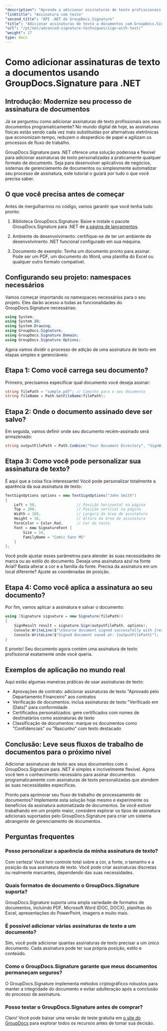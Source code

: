 ```yaml
---
"description": "Aprenda a adicionar assinaturas de texto profissionais a qualquer formato de documento com o GroupDocs.Signature para .NET. Implementação simples com exemplos de código completos."
"linktitle": "Assinatura com texto"
"second_title": "API .NET do GroupDocs.Signature"
"title": "Adicionar assinaturas de texto a documentos com GroupDocs.Signature para .NET"
"url": "/pt/net/advanced-signature-techniques/sign-with-text/"
"weight": 17
type: docs
---
```

# Como adicionar assinaturas de texto a documentos usando GroupDocs.Signature para .NET

## Introdução: Modernize seu processo de assinatura de documentos

Já se perguntou como adicionar assinaturas de texto profissionais aos seus documentos programaticamente? No mundo digital de hoje, as assinaturas físicas estão sendo cada vez mais substituídas por alternativas eletrônicas que economizam tempo, reduzem o desperdício de papel e agilizam os processos de fluxo de trabalho.

GroupDocs.Signature para .NET oferece uma solução poderosa e flexível para adicionar assinaturas de texto personalizadas a praticamente qualquer formato de documento. Seja para desenvolver aplicativos de negócios, sistemas de gerenciamento de documentos ou simplesmente automatizar seu processo de assinatura, este tutorial o guiará por tudo o que você precisa saber.

## O que você precisa antes de começar

Antes de mergulharmos no código, vamos garantir que você tenha tudo pronto:

1. Biblioteca GroupDocs.Signature: Baixe e instale o pacote GroupDocs.Signature para .NET de [a página de lançamentos](https://releases.groupdocs.com/signature/net/).

2. Ambiente de desenvolvimento: certifique-se de ter um ambiente de desenvolvimento .NET funcional configurado em sua máquina.

3. Documento de exemplo: Tenha um documento pronto para assinar. Pode ser um PDF, um documento do Word, uma planilha do Excel ou qualquer outro formato compatível.

## Configurando seu projeto: namespaces necessários

Vamos começar importando os namespaces necessários para o seu projeto. Eles darão acesso a todas as funcionalidades do GroupDocs.Signature necessárias:

```csharp
using System;
using System.IO;
using System.Drawing;
using GroupDocs.Signature;
using GroupDocs.Signature.Domain;
using GroupDocs.Signature.Options;
```

Agora vamos dividir o processo de adição de uma assinatura de texto em etapas simples e gerenciáveis:

## Etapa 1: Como você carrega seu documento?

Primeiro, precisamos especificar qual documento você deseja assinar:

```csharp
string filePath = "sample.pdf"; // Caminho para o seu documento
string fileName = Path.GetFileName(filePath);
```

## Etapa 2: Onde o documento assinado deve ser salvo?

Em seguida, vamos definir onde seu documento recém-assinado será armazenado:

```csharp
string outputFilePath = Path.Combine("Your Document Directory", "SignWithText", fileName);
```

## Etapa 3: Como você pode personalizar sua assinatura de texto?

É aqui que a coisa fica interessante! Você pode personalizar totalmente a aparência da sua assinatura de texto:

```csharp
TextSignOptions options = new TextSignOptions("John Smith")
{
    Left = 50,                  // Posição horizontal na página
    Top = 200,                  // Posição vertical na página
    Width = 100,                // Largura da área de assinatura
    Height = 30,                // Altura da área de assinatura
    ForeColor = Color.Red,      // Cor do texto
    Font = new SignatureFont { 
        Size = 14, 
        FamilyName = "Comic Sans MS" 
    }
};
```

Você pode ajustar esses parâmetros para atender às suas necessidades de marca ou ao estilo do documento. Deseja uma assinatura azul na fonte Arial? Basta alterar a cor e a família da fonte. Precisa da assinatura em um local diferente? Ajuste as coordenadas de posição.

## Etapa 4: Como você aplica a assinatura ao seu documento?

Por fim, vamos aplicar a assinatura e salvar o documento:

```csharp
using (Signature signature = new Signature(filePath))
{
    SignResult result = signature.Sign(outputFilePath, options);
    Console.WriteLine($"\nSource document signed successfully with {result.Succeeded.Count} signature(s).");
    Console.WriteLine($"Signed document saved at: {outputFilePath}");
}
```

E pronto! Seu documento agora contém uma assinatura de texto profissional exatamente onde você queria.

## Exemplos de aplicação no mundo real

Aqui estão algumas maneiras práticas de usar assinaturas de texto:

- Aprovações de contrato: adicionar assinaturas de texto "Aprovado pelo Departamento Financeiro" aos contratos
- Verificação de documentos: inclua assinaturas de texto "Verificado em [Data]" para conformidade
- Certificados personalizados: gere certificados com nomes de destinatários como assinaturas de texto
- Classificação de documentos: marque os documentos como "Confidenciais" ou "Rascunho" com texto destacado

## Conclusão: Leve seus fluxos de trabalho de documentos para o próximo nível

Adicionar assinaturas de texto aos seus documentos com o GroupDocs.Signature para .NET é simples e incrivelmente flexível. Agora você tem o conhecimento necessário para assinar documentos programaticamente com assinaturas de texto personalizadas que atendem às suas necessidades específicas.

Pronto para aprimorar seu fluxo de trabalho de processamento de documentos? Implemente esta solução hoje mesmo e experimente os benefícios da assinatura automatizada de documentos. Se você estiver trabalhando em um projeto maior, considere explorar os tipos de assinatura adicionais suportados pelo GroupDocs.Signature para criar um sistema abrangente de gerenciamento de documentos.

## Perguntas frequentes

### Posso personalizar a aparência da minha assinatura de texto?

Com certeza! Você tem controle total sobre a cor, a fonte, o tamanho e a posição da sua assinatura de texto. Você pode criar assinaturas discretas ou realmente marcantes, dependendo das suas necessidades.

### Quais formatos de documento o GroupDocs.Signature suporta?

GroupDocs.Signature suporta uma ampla variedade de formatos de documentos, incluindo PDF, Microsoft Word (DOC, DOCX), planilhas do Excel, apresentações do PowerPoint, imagens e muito mais.

### É possível adicionar várias assinaturas de texto a um documento?

Sim, você pode adicionar quantas assinaturas de texto precisar a um único documento. Cada assinatura pode ter sua própria posição, estilo e conteúdo.

### Como o GroupDocs.Signature garante que meus documentos permaneçam seguros?

O GroupDocs.Signature implementa métodos criptográficos robustos para manter a integridade do documento e evitar adulteração após a conclusão do processo de assinatura.

### Posso testar o GroupDocs.Signature antes de comprar?

Claro! Você pode baixar uma versão de teste gratuita em [o site do GroupDocs](https://releases.groupdocs.com/) para explorar todos os recursos antes de tomar sua decisão.